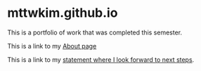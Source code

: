 # mttwkim.github.io

This is a portfolio of work that was completed this semester.

This is a link to my [About page](about.html)

This is a link to my [statement where I look forward to next steps](lookingforward.html).

